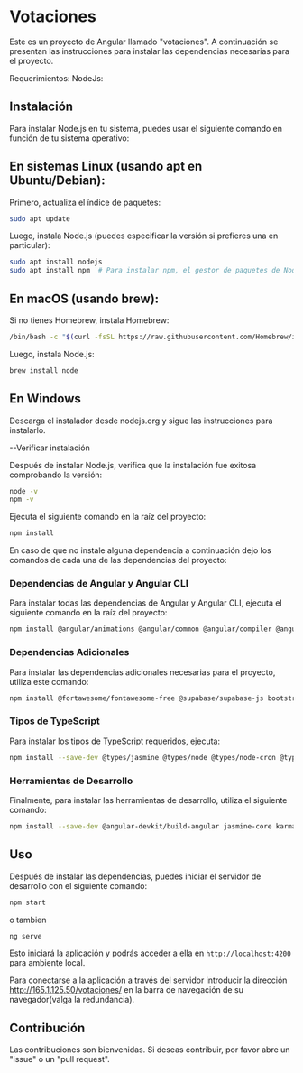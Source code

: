 
# Votaciones

Este es un proyecto de Angular llamado "votaciones". A continuación se presentan las instrucciones para instalar las dependencias necesarias para el proyecto.

Requerimientos: NodeJs: 

## Instalación

Para instalar Node.js en tu sistema, puedes usar el siguiente comando en función de tu sistema operativo:

## En sistemas Linux (usando apt en Ubuntu/Debian):

Primero, actualiza el índice de paquetes:

```bash
sudo apt update
```
Luego, instala Node.js (puedes especificar la versión si prefieres una en particular):


```bash
sudo apt install nodejs
sudo apt install npm  # Para instalar npm, el gestor de paquetes de Node.js
```
## En macOS (usando brew):

Si no tienes Homebrew, instala Homebrew:

```bash
/bin/bash -c "$(curl -fsSL https://raw.githubusercontent.com/Homebrew/install/HEAD/install.sh)"
```

Luego, instala Node.js:

```bash
brew install node
```

## En Windows

Descarga el instalador desde nodejs.org y sigue las instrucciones para instalarlo.

--Verificar instalación

Después de instalar Node.js, verifica que la instalación fue exitosa comprobando la versión:

```bash
node -v
npm -v
```

Ejecuta el siguiente comando en la raíz del proyecto:

```bash
npm install
```

En caso de que no instale alguna dependencia a continuación dejo los comandos de cada una de las dependencias del proyecto:

### Dependencias de Angular y Angular CLI

Para instalar todas las dependencias de Angular y Angular CLI, ejecuta el siguiente comando en la raíz del proyecto:

```bash
npm install @angular/animations @angular/common @angular/compiler @angular/core @angular/forms @angular/platform-browser @angular/platform-browser-dynamic @angular/router @angular/cli @angular/compiler-cli
```

### Dependencias Adicionales

Para instalar las dependencias adicionales necesarias para el proyecto, utiliza este comando:

```bash
npm install @fortawesome/fontawesome-free @supabase/supabase-js bootstrap chart.js chartjs-plugin-datalabels cors dotenv jquery ng2-charts node-cron pg rxjs sweetalert2 tslib zone.js
```

### Tipos de TypeScript

Para instalar los tipos de TypeScript requeridos, ejecuta:

```bash
npm install --save-dev @types/jasmine @types/node @types/node-cron @types/pg @types/chart.js @types/bonjour @types/estree @types/http-errors
```

### Herramientas de Desarrollo

Finalmente, para instalar las herramientas de desarrollo, utiliza el siguiente comando:

```bash
npm install --save-dev @angular-devkit/build-angular jasmine-core karma karma-chrome-launcher karma-coverage karma-jasmine karma-jasmine-html-reporter typescript
```

## Uso

Después de instalar las dependencias, puedes iniciar el servidor de desarrollo con el siguiente comando:

```bash
npm start
```
o tambien

```bash
ng serve
```

Esto iniciará la aplicación y podrás acceder a ella en `http://localhost:4200` para ambiente local.

Para conectarse a la aplicación a través del servidor introducir la dirección http://165.1.125.50/votaciones/ en la barra de navegación de su navegador(valga la redundancia).

## Contribución

Las contribuciones son bienvenidas. Si deseas contribuir, por favor abre un "issue" o un "pull request".

